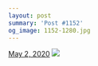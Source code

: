 ```yaml
---
layout: post
summary: 'Post #1152'
og_image: 1152-1280.jpg
---
```


<p>
  <time>
    <a href="/1152">May 2, 2020</a>
  </time>
  <a href="/1152">
    <img src="{{ site.assets_url }}/1152-640.jpg" srcset="{{ site.assets_url }}/1152-320.jpg 320w, {{ site.assets_url }}/1152-640.jpg 640w, {{ site.assets_url }}/1152-960.jpg 960w, {{ site.assets_url }}/1152-1280.jpg 1280w" sizes="(min-width: 700px) 50vw, calc(100vw - 2rem)" />
  </a>
</p>
